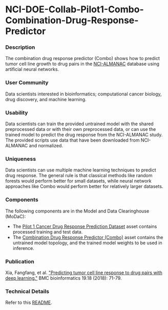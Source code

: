 # NCI-DOE-Collab-Pilot1-Combo-Combination-Drug-Response-Predictor

### Description
The combination drug response predictor (Combo) shows how to predict tumor cell line growth to drug pairs in the [NCI-ALMANAC](https://www.ncbi.nlm.nih.gov/pubmed/28446463) database using artificial neural networks.

### User Community
Data scientists interested in bioinformatics; computational cancer biology, drug discovery, and machine learning.

### Usability
Data scientists can train the provided untrained model with the shared preprocessed data or with their own preprocessed data, or can use the trained model to predict the drug response from the NCI-ALMANAC study. The provided scripts use data that have been downloaded from NCI-ALMANAC and normalized.

### Uniqueness
Data scientists can use multiple machine learning techniques to predict drug response. The general rule is that classical methods like random forests would perform better for small datasets, while neural network approaches like Combo would perform better for relatively larger datasets.

### Components
The following components are in the Model and Data Clearinghouse (MoDaC): 
* The [Pilot 1 Cancer Drug Response Prediction Dataset](https://modac.cancer.gov/searchTab?dme_data_id=NCI-DME-MS01-8088592) asset contains processed training and test data.
* The [Combination Drug Response Predictor (Combo)](https://modac.cancer.gov/searchTab?dme_data_id=NCI-DME-MS01-7678072) asset contains the untrained model topology, and the trained model weights to be used in inference. 

### Publication
Xia, Fangfang, et al. ["Predicting tumor cell line response to drug pairs with deep learning."](https://bmcbioinformatics.biomedcentral.com/articles/10.1186/s12859-018-2509-3?optIn=true) BMC bioinformatics 19.18 (2018): 71-79.

### Technical Details
Refer to this [README](./Pilot1/Combo/README.md).
